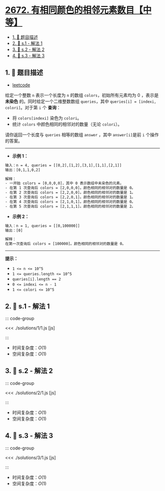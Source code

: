 # [2672. 有相同颜色的相邻元素数目【中等】](https://github.com/tnotesjs/TNotes.leetcode/tree/main/notes/2672.%20%E6%9C%89%E7%9B%B8%E5%90%8C%E9%A2%9C%E8%89%B2%E7%9A%84%E7%9B%B8%E9%82%BB%E5%85%83%E7%B4%A0%E6%95%B0%E7%9B%AE%E3%80%90%E4%B8%AD%E7%AD%89%E3%80%91)

<!-- region:toc -->

- [1. 📝 题目描述](#1--题目描述)
- [2. 🎯 s.1 - 解法 1](#2--s1---解法-1)
- [3. 🎯 s.2 - 解法 2](#3--s2---解法-2)
- [4. 🎯 s.3 - 解法 3](#4--s3---解法-3)

<!-- endregion:toc -->

## 1. 📝 题目描述

- [leetcode](https://leetcode.cn/problems/number-of-adjacent-elements-with-the-same-color/)

给定一个整数 `n` 表示一个长度为 `n` 的数组 `colors`，初始所有元素均为 0 ，表示是 **未染色** 的。同时给定一个二维整数数组 `queries`，其中 `queries[i] = [indexi, colori]`。对于第 `i` 个 **查询**：

- 将 `colors[indexi]` 染色为 `colori`。
- 统计 `colors` 中颜色相同的相邻对的数量（无论 `colori`）。

请你返回一个长度与 `queries` 相等的数组 `answer` ，其中 `answer[i]`是前 `i` 个操作的答案。

---

- **示例 1：**

```txt
输入：n = 4, queries = [[0,2],[1,2],[3,1],[1,1],[2,1]]
输出：[0,1,1,0,2]

解释：
- 一开始 colors = [0,0,0,0]，其中 0 表示数组中未染色的元素。
- 在第 1 次查询后 colors = [2,0,0,0]。颜色相同的相邻对的数量是 0。
- 在第 2 次查询后 colors = [2,2,0,0]。颜色相同的相邻对的数量是 1。
- 在第 3 次查询后 colors = [2,2,0,1]。颜色相同的相邻对的数量是 1。
- 在第 4 次查询后 colors = [2,1,0,1]。颜色相同的相邻对的数量是 0。
- 在第 5 次查询后 colors = [2,1,1,1]。颜色相同的相邻对的数量是 2。
```

- **示例 2：**

```txt
输入：n = 1, queries = [[0,100000]]
输出：[0]

解释：
在第一次查询后 colors = [100000]。颜色相同的相邻对的数量是 0。
```

---

**提示：**

- `1 <= n <= 10^5`
- `1 <= queries.length <= 10^5`
- `queries[i].length == 2`
- `0 <= indexi <= n - 1`
- `1 <= colori <= 10^5`

## 2. 🎯 s.1 - 解法 1

::: code-group

<<< ./solutions/1/1.js [js]

:::

- 时间复杂度：$O(1)$
- 空间复杂度：$O(1)$

## 3. 🎯 s.2 - 解法 2

::: code-group

<<< ./solutions/2/1.js [js]

:::

- 时间复杂度：$O(1)$
- 空间复杂度：$O(1)$

## 4. 🎯 s.3 - 解法 3

::: code-group

<<< ./solutions/3/1.js [js]

:::

- 时间复杂度：$O(1)$
- 空间复杂度：$O(1)$
